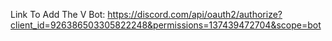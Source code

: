 Link To Add The V Bot:
https://discord.com/api/oauth2/authorize?client_id=926386503305822248&permissions=137439472704&scope=bot
